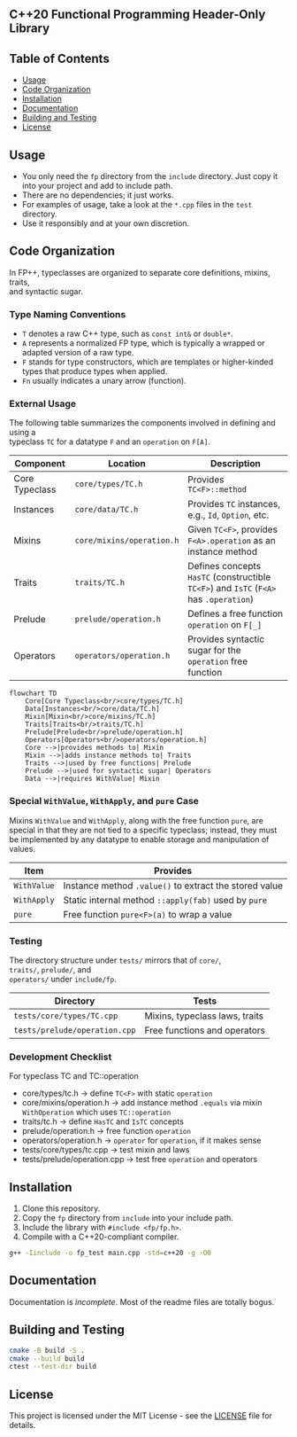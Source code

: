## C++20 Functional Programming Header-Only Library

## Table of Contents

- [Usage](#usage)
- [Code Organization](#code-organization)
- [Installation](#installation)
- [Documentation](#documentation)
- [Building and Testing](#building-and-testing)
- [License](#license)

## Usage

- You only need the `fp` directory from the `include` directory. Just copy it
  into your project and add to include path.
- There are no dependencies; it just works.
- For examples of usage, take a look at the `*.cpp` files in the `test`
  directory.
- Use it responsibly and at your own discretion.

## Code Organization

In FP++, typeclasses are organized to separate core definitions, mixins,
traits,  
and syntactic sugar.

### Type Naming Conventions

- `T` denotes a raw C++ type, such as `const int&` or `double*`.
- `A` represents a normalized FP type, which is typically a wrapped or adapted
  version of a raw type.
- `F` stands for type constructors, which are templates or higher-kinded types
  that produce types when applied.
- `Fn` usually indicates a unary arrow (function).

### External Usage

The following table summarizes the components involved in defining and using a  
typeclass `TC` for a datatype `F` and an `operation` on `F[A]`.

| Component      | Location                  | Description                                                                           |
| -------------- | ------------------------- | ------------------------------------------------------------------------------------- |
| Core Typeclass | `core/types/TC.h`         | Provides `TC<F>::method`                                                              |
| Instances      | `core/data/TC.h`          | Provides `TC` instances, e.g., `Id`, `Option`, etc.                                   |
| Mixins         | `core/mixins/operation.h` | Given `TC<F>`, provides `F<A>.operation` as an instance method                        |
| Traits         | `traits/TC.h`             | Defines concepts `HasTC` (constructible `TC<F>`) and `IsTC` (`F<A>` has `.operation`) |
| Prelude        | `prelude/operation.h`     | Defines a free function `operation` on `F[_]`                                         |
| Operators      | `operators/operation.h`   | Provides syntactic sugar for the `operation` free function                            |

```mermaid
flowchart TD
    Core[Core Typeclass<br/>core/types/TC.h]
    Data[Instances<br/>core/data/TC.h]
    Mixin[Mixin<br/>core/mixins/TC.h]
    Traits[Traits<br/>traits/TC.h]
    Prelude[Prelude<br/>prelude/operation.h]
    Operators[Operators<br/>operators/operation.h]
    Core -->|provides methods to| Mixin
    Mixin -->|adds instance methods to| Traits
    Traits -->|used by free functions| Prelude
    Prelude -->|used for syntactic sugar| Operators
    Data -->|requires WithValue| Mixin
```

### Special `WithValue`, `WithApply`, and `pure` Case

Mixins `WithValue` and `WithApply`, along with the free function `pure`, are
special in that they are not tied to a specific typeclass; instead, they must be
implemented by any datatype to enable storage and manipulation of values.

| Item        | Provides                                               |
| ----------- | ------------------------------------------------------ |
| `WithValue` | Instance method `.value()` to extract the stored value |
| `WithApply` | Static internal method `::apply(fab)` used by `pure`   |
| `pure`      | Free function `pure<F>(a)` to wrap a value             |

### Testing

The directory structure under `tests/` mirrors that of `core/`,  
`traits/`, `prelude/`, and  
`operators/` under `include/fp`.

| Directory                     | Tests                          |
| ----------------------------- | ------------------------------ |
| `tests/core/types/TC.cpp`     | Mixins, typeclass laws, traits |
| `tests/prelude/operation.cpp` | Free functions and operators   |

### Development Checklist

For typeclass TC and TC::operation

- core/types/tc.h → define `TC<F>` with static `operation`
- core/mixins/operation.h → add instance method `.equals` via mixin
  `WithOperation` which uses `TC::operation`
- traits/tc.h → define `HasTC` and `IsTC` concepts
- prelude/operation.h → free function `operation`
- operators/operation.h → `operator` for `operation`, if it makes sense
- tests/core/types/tc.cpp → test mixin and laws
- tests/prelude/operation.cpp → test free `operation` and operators

## Installation

1. Clone this repository.
2. Copy the `fp` directory from `include` into your include path.
3. Include the library with `#include <fp/fp.h>`.
4. Compile with a C++20-compliant compiler.

```bash
g++ -Iinclude -o fp_test main.cpp -std=c++20 -g -O0
```

## Documentation

Documentation is _incomplete_. Most of the readme files are totally bogus.

## Building and Testing

```bash
cmake -B build -S .
cmake --build build
ctest --test-dir build
```

## License

This project is licensed under the MIT License - see the [LICENSE](LICENSE) file
for details.
